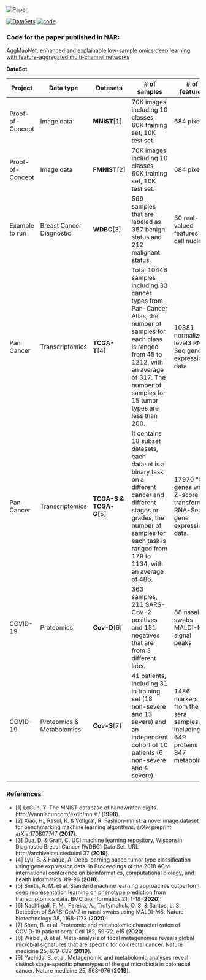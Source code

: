 [![Paper](https://img.shields.io/badge/Paper-Nuclear%20Acid%20Research-brightgreen)](https://doi.org/10.1093/nar/gkac010)

[![DataSets](https://img.shields.io/badge/DataSets-https://doi.org/10.5281/zenodo.3999156-blue)](https://doi.org/10.5281/zenodo.3999156)
[![code](https://img.shields.io/badge/Code-https://zenodo.org/badge/latestdoi/283439278-blue)](https://zenodo.org/badge/latestdoi/283439278)


### Code for the paper published in NAR: 
[AggMapNet: enhanced and explainable low-sample omics deep learning with feature-aggregated multi-channel networks](https://academic.oup.com/nar/advance-article/doi/10.1093/nar/gkac010/6517966)

**DataSet** 

| **Project**               | **Data type**                                                                                                                                                                                               | **Datasets**                                                                                                                                  | **\# of samples**                                                                                                                                                                                                         | **\# of features**                                   | **Data & Code Path**        |
| ------------------------- | ----------------------------------------------------------------------------------------------------------------------------------------------------------------------------------------------------------- | --------------------------------------------------------------------------------------------------------------------------------------------- | ------------------------------------------------------------------------------------------------------------------------------------------------------------------------------------------------------------------------- | ---------------------------------------------------- | --------------------------- |
| Proof-of-Concept          | Image data                | **MNIST**\[1\]                                                                                                                            | 70K images including 10 classes, 60K training set, 10K test set.                                                                                                                                                          | 684 pixels                                           | paper/00\_mnist/correlation       |
| Proof-of-Concept          | Image data                 | **FMNIST**\[2\]       | 70K images including 10 classes, 60K training set, 10K test set.                                                                                                                                            | 684 pixels                                                                                                                                    | paper/01\_fmnist/correlation                                                                                                                                                                                                    |
| Example to run            | Breast Cancer Diagnostic                                                                                                                                                                                    | **WDBC**\[3\]                                                                                                                             | 569 samples that are labeled as 357 benign status and 212 malignant status.                                                                                                                                               | 30 real-valued features of cell nucleus              | paper/00\_example\_breast\_cancer |
| Pan Cancer                | Transcriptomics                    | **TCGA-T**\[4\]                                                                                                                           | Total 10446 samples including 33 cancer types from Pan-Cancer Atlas, the number of samples for each class is ranged from 45 to 1212, with an average of 317.  The number of samples for 15 tumor types are less than 200. | 10381 normalized-level3 RNA-Seq gene expression data | paper/02\_transcriptome/CNN       |
| Pan Cancer                | Transcriptomics                    | **TCGA-S & TCGA-G**\[5\]  | It contains 18 subset datasets, each dataset is a binary task on a different cancer and different stages or grades, the number of samples for each task is ranged from 179 to 1134, with an average of 486. | 17970 “O” genes with Z-score transformed RNA-Seq gene expression data.                                                                        | paper/02\_transcriptome/ML                                                                                                                                                                                                      |
| COVID-19                  | Proteomics                                                                                                                                                                                                  | **Cov-D**\[6\]                                                                                                                        | 363 samples, 211 SARS-CoV-2 positives and 151 negatives that are from 3 different labs.                                                                                                                                   | 88 nasal swabs MALDI-MS signal peaks                 | paper/03\_COVID-19                |
| COVID-19                  | Proteomics & Metabolomics | **Cov-S**\[7\]                                                                                                                                                                                       | 41 patients, including 31 in training set (18 non-severe and 13 severe) and an independent cohort of 10 patients (6 non-severe and 4 severe). | 1486 markers from the sera samples, including 649 proteins and 847 metabolites                                                                                                                                            | paper/03\_COV19\_Severe                                    |



### **References**
* [1]	LeCun, Y. The MNIST database of handwritten digits. http://yannlecuncom/exdb/mnist/ (**1998**).
* [2]	Xiao, H., Rasul, K. & Vollgraf, R. Fashion-mnist: a novel image dataset for benchmarking machine learning algorithms. arXiv preprint arXiv:170807747 (**2017**).
* [3]	Dua, D. & Graff, C. UCI machine learning repository, Wisconsin Diagnostic Breast Cancer (WDBC)  Data Set. URL http://archiveicsuciedu/ml 37 (**2019**).
* [4]	Lyu, B. & Haque, A. Deep learning based tumor type classification using gene expression data. in Proceedings of the 2018 ACM international conference on bioinformatics, computational biology, and health informatics. 89-96 (**2018**).
* [5]	Smith, A. M. et al. Standard machine learning approaches outperform deep representation learning on phenotype prediction from transcriptomics data. BMC bioinformatics 21, 1-18 (**2020**).
* [6]	Nachtigall, F. M., Pereira, A., Trofymchuk, O. S. & Santos, L. S. Detection of SARS-CoV-2 in nasal swabs using MALDI-MS. Nature biotechnology 38, 1168-1173 (**2020**).
* [7]	Shen, B. et al. Proteomic and metabolomic characterization of COVID-19 patient sera. Cell 182, 59-72. e15 (**2020**).
* [8]	Wirbel, J. et al. Meta-analysis of fecal metagenomes reveals global microbial signatures that are specific for colorectal cancer. Nature medicine 25, 679-689 (**2019**).
* [9]	Yachida, S. et al. Metagenomic and metabolomic analyses reveal distinct stage-specific phenotypes of the gut microbiota in colorectal cancer. Nature medicine 25, 968-976 (**2019**).




